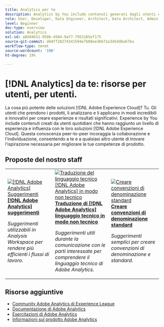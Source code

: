 ```yaml
---
title: Analytics per te
description: Analytics by You include contenuti generati dagli utenti e creati da utenti quotidiani che hanno raggiunto un livello di esperienza e influenza sulla propria conoscenza di Adobe Analytics.
role: User, Developer, Data Engineer, Architect, Data Architect, Admin, Leader
level: Beginner
doc-type: overview
solution: Analytics
exl-id: a8dd4631-950b-4504-9af7-7953165ef175
source-git-commit: d8dff20274341594e7b00ee36671e3d5dd6a67ba
workflow-type: tm+mt
source-wordcount: '196'
ht-degree: 19%

---
```


# [!DNL Analytics] da te: risorse per utenti, per utenti.

La cosa più potente delle soluzioni [!DNL Adobe Experience Cloud]? Tu. Gli utenti che prendono i prodotti, li analizzano e li applicano in modi incredibili e innovativi per creare esperienze e risultati significativi. Experience by You include contenuti creati da utenti quotidiani che hanno raggiunto un livello di esperienza e influenza con le loro soluzioni [!DNL Adobe Experience Cloud]. Questa conoscenza peer-to-peer incoraggia la collaborazione e l&#39;individuazione, consentendo a te e a qualsiasi altro utente di trovare l&#39;ispirazione necessaria per migliorare le tue competenze di prodotto.

<div id="recs-overview-body-1"></div>
<div id="recs-overview-body-2"></div>
<div id="recs-overview-body-3"></div>
<div id="recs-overview-body-4"></div>
<div id="recs-overview-body-5"></div>
<div id="recs-overview-body-6"></div>

<div id="staff-picks-section">

## Proposte del nostro staff

<table>
<tr>
  <td>
    <a href="/help/analytics/analysis-workspace/tips-and-tricks/right-click-tips-and-tricks-for-more-efficient-workflows.md">
      <img alt="[!DNL Adobe Analytics] Suggerimenti" src="https://video.tv.adobe.com/v/3422279?format=jpeg&captions=ita" />
    </a>
    <div>
      <a href="/help/analytics/analysis-workspace/tips-and-tricks/right-click-tips-and-tricks-for-more-efficient-workflows.md">
    <strong>[!DNL Adobe Analytics] suggerimenti</strong>
    </a>
    </div>
    <p>
    <em>Suggerimenti utilizzabili in Analysis Workspace per rendere più efficienti i flussi di lavoro.</em>
    <p>
  </td>
  <td>
    <a href="/help/marketo/programs/email-programs.md">
      <img alt="Traduzione del linguaggio tecnico [!DNL Adobe Analytics] in modo non tecnico" src="https://video.tv.adobe.com/v/345329?format=jpeg&captions=ita" />
    </a>
    <div>
      <a href="/help/analytics/administration/key-admin-skills/translating-adobe-analytics-technical-language.md">
    <strong>Traduzione di [!DNL Adobe Analytics] linguaggio tecnico in modo non tecnico</strong>
    </a>
    </div>
    <p>
    <em>Suggerimenti utili durante la comunicazione con le parti interessate per comprendere il linguaggio tecnico di Adobe Analytics.</em>
    <p>
  </td>
  <td>
    <a href="/help/analytics/administration/admin-tips/create-standardized-naming-conventions.md">
      <img alt="Creare convenzioni di denominazione standard" src="https://cdn.experienceleague.adobe.com/thumb/10531.jpg?lang=it" />
    </a>
    <div>
      <a href="/help/analytics/administration/admin-tips/create-standardized-naming-conventions.md">
    <strong>Creare convenzioni di denominazione standard</strong>
    </a>
    </div>
    <p>
    <em>Suggerimenti semplici per creare convenzioni di denominazione e standard.</em>
    <p>
  </td>
</tr>
</table>

</div>

## Risorse aggiuntive

* [Community Adobe Analytics di Experience League](https://experienceleaguecommunities.adobe.com/t5/adobe-analytics/ct-p/adobe-analytics-community)
* [Documentazione di Adobe Analytics](https://experienceleague.adobe.com/docs/analytics.html?lang=it)
* [Esercitazioni di Adobe Analytics](https://experienceleague.adobe.com/docs/analytics-learn/tutorials/overview.html?lang=it)
* [Informazioni sul prodotto Adobe Analytics](https://business.adobe.com/products/analytics/adobe-analytics.html)
